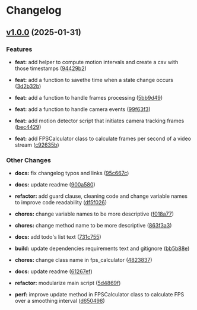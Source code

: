 # Changelog

## [v1.0.0](https://github.com/FedeHide/python-motion-detector/releases/tag/v1.0.0) (2025-01-31)

### Features

* **feat:** add helper to compute motion intervals and create a csv with those timestamps ([94429b2](https://github.com/FedeHide/python-motion-detector/commit/94429b2d320cd0f6a5122aa71ee88e504e5c6bf4))

* **feat:** add a function to savethe time when a state change occurs ([3d2b32b](https://github.com/FedeHide/python-motion-detector/commit/3d2b32bd70dd2370236c99e8b70870ab0ac079ab))

* **feat:** add a function to handle frames processing ([5bb9d49](https://github.com/FedeHide/python-motion-detector/commit/5bb9d496b4293525ecd2c1e4c3074f0380a90580))

* **feat:** add a function to handle camera events ([99f63f3](https://github.com/FedeHide/python-motion-detector/commit/99f63f3f4c384f506e25c15c8c2488a6cd2150f6))

* **feat:** add motion detector script that initiates camera tracking frames ([bec4429](https://github.com/FedeHide/python-motion-detector/commit/bec4429153907c3c43df9bdfbc1e43d94be5e21b))

* **feat:** add FPSCalculator class to calculate frames per second of a video stream ([c92635b](https://github.com/FedeHide/python-motion-detector/commit/c92635b8cdfe54cdeaab0e9585fa5710febbeb36))


### Other Changes

* **docs:** fix changelog typos and links ([95c667c](https://github.com/FedeHide/python-motion-detector/commit/95c667c3b4af5e293287397831eb820567ce19b3))

* **docs:** update readme ([900a580](https://github.com/FedeHide/python-motion-detector/commit/900a580473776c300df0eb76dba810580093b28b))

* **refactor:** add guard clause, cleaning code and change variable names to improve code readability ([df5f026](https://github.com/FedeHide/python-motion-detector/commit/df5f0266ee7a85092640ed55a4fc10e25e028857))

* **chores:** change variable names to be more descriptive ([f018a77](https://github.com/FedeHide/python-motion-detector/commit/f018a7756439ffc7800ff8a6f6e2f030a77d9836))

* **chores:** change method name to be more descriptive ([863f3a3](https://github.com/FedeHide/python-motion-detector/commit/863f3a38c2a19e3d5791e6db6221abf1e5f7baa3))

* **docs:** add todo's list text ([731c755](https://github.com/FedeHide/python-motion-detector/commit/731c755b6afeecb08d897529f8c0720d06acb4cb))

* **build:** update dependencies requirements text and gitignore ([bb5b88e](https://github.com/FedeHide/python-motion-detector/commit/bb5b88ec9dc42a1096db278b15536df06a8666ff))

* **chores:** change class name in fps_calculator ([4823837](https://github.com/FedeHide/python-motion-detector/commit/4823837bc5c534dd9c0bc9c9f9a273c06ff14654))

* **docs:** update readme ([61267ef](https://github.com/FedeHide/python-motion-detector/commit/61267eff073169dea0ba90c9b35043f716ab890d))

* **refactor:** modularize main script ([5d4869f](https://github.com/FedeHide/python-motion-detector/commit/5d4869ff44aa31af6272040af8749e2b5347cb0d))

* **perf:** improve update method in FPSCalculator class to calculate FPS over a smoothing interval ([d650498](https://github.com/FedeHide/volcanopop/commit/0a2208de43296f9d1c5bbfb80cd847319131a3c1))


